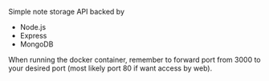 Simple note storage API backed by

  * Node.js
  * Express
  * MongoDB

When running the docker container, remember to forward port from 3000 to
your desired port (most likely port 80 if want access by web).
